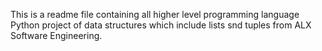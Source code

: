 This is a readme file  containing all higher level programming language Python project of data structures which include lists snd tuples from ALX Software Engineering.
